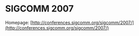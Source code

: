 # SIGCOMM 2007

Homepage: [http://conferences.sigcomm.org/sigcomm/2007/](http://conferences.sigcomm.org/sigcomm/2007/)
